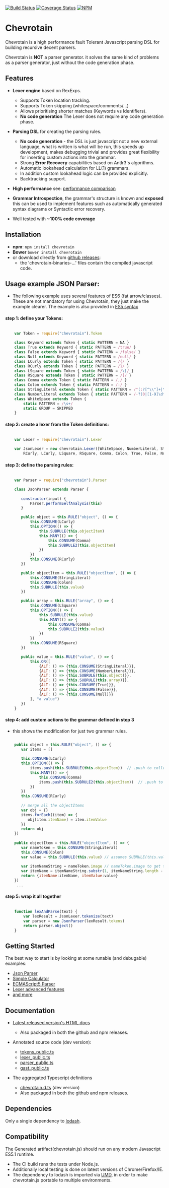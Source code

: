[![Build Status](https://travis-ci.org/SAP/chevrotain.svg?branch=master)](https://travis-ci.org/SAP/chevrotain)
[![Coverage Status](https://coveralls.io/repos/SAP/chevrotain/badge.svg?branch=master)](https://coveralls.io/r/SAP/chevrotain?branch=master)
[![NPM](https://nodei.co/npm/chevrotain.png?mini=true)](https://npmjs.org/package/chevrotain)

# Chevrotain

Chevrotain is a high performance fault Tolerant Javascript parsing DSL for building recursive decent parsers.

Chevrotain is **NOT** a parser generator. it solves the same kind of problems as a parser generator, just without
the code generation phase.
   
## Features
  * **Lexer engine** based on RexExps.
    * Supports Token location tracking.
    * Supports Token skipping (whitespace/comments/...)
    * Allows prioritising shorter matches (Keywords vs Identifiers).
    * **No code generation** The Lexer does not require any code generation phase. 
   
  * **Parsing DSL** for creating the parsing rules.
    * **No code generation** - the DSL is just javascript not a new external language, what is written is what will be run, this speeds up development, 
         makes debugging trivial and provides great flexibility for inserting custom actions into the grammar.
    * Strong **Error Recovery** capabilities based on Antlr3's algorithms.
    * Automatic lookahead calculation for LL(1) grammars.
    * In addition custom lookahead logic can be provided explicitly.
    * Backtracking support.  

  * **High performance** see: [performance comparison](http://chevrotain.github.io/performance/)   
  
  * **Grammar Introspection**, the grammar's structure is known and **exposed** this can be used to implement features such as automatically generated syntax diagrams or Syntactic error recovery.
  
  * Well tested with **~100% code coverage** 
   

## Installation
* **npm**: ```npm install chevrotain```
* **Bower** ```bower install chevrotain```
* or download directly from [github releases](https://github.com/SAP/chevrotain/releases/latest):
  * the 'chevrotain-binaries-...' files contain the compiled javascript code.


## Usage example JSON Parser:

* The following example uses several features of ES6 (fat arrow/classes).
  These are not mandatory for using Chevrotain, they just make the example clearer.
  The example is also provided in [ES5 syntax](https://github.com/Chevrotain/examples_nodejs)

#### step 1: define your Tokens:

```JavaScript

    var Token = require("chevrotain").Token
      
    class Keyword extends Token { static PATTERN = NA }
    class True extends Keyword { static PATTERN = /true/ }
    class False extends Keyword { static PATTERN = /false/ }
    class Null extends Keyword { static PATTERN = /null/ }
    class LCurly extends Token { static PATTERN = /{/ }
    class RCurly extends Token { static PATTERN = /}/ }
    class LSquare extends Token { static PATTERN = /\[/ }
    class RSquare extends Token { static PATTERN = /]/ }
    class Comma extends Token { static PATTERN = /,/ }
    class Colon extends Token { static PATTERN = /:/ }
    class StringLiteral extends Token { static PATTERN = /"(:?[^\\"]+|\\(:?[bfnrtv"\\/]|u[0-9a-fA-F]{4}))*"/}
    class NumberLiteral extends Token { static PATTERN = /-?(0|[1-9]\d*)(\.\d+)?([eE][+-]?\d+)?/ }
    class WhiteSpace extends Token {
        static PATTERN = /\s+/
        static GROUP = SKIPPED
    }
```

#### step 2: create a lexer from the Token definitions:
```JavaScript

    var Lexer = require("chevrotain").Lexer
    
    var JsonLexer = new chevrotain.Lexer([WhiteSpace, NumberLiteral, StringLiteral,
        RCurly, LCurly, LSquare, RSquare, Comma, Colon, True, False, Null])

```

#### step 3: define the parsing rules:


```JavaScript
   
    var Parser = require("chevrotain").Parser

    class JsonParser extends Parser {
   
       constructor(input) {
           Parser.performSelfAnalysis(this)
       }

       public object = this.RULE("object", () => {
           this.CONSUME(LCurly)
           this.OPTION(() => {
               this.SUBRULE(this.objectItem)
               this.MANY(() => {
                   this.CONSUME(Comma)
                   this.SUBRULE2(this.objectItem) 
               })
           })
           this.CONSUME(RCurly)
       })

       public objectItem = this.RULE("objectItem", () => {
           this.CONSUME(StringLiteral)
           this.CONSUME(Colon)
           this.SUBRULE(this.value)
       })

       public array = this.RULE("array", () => {
           this.CONSUME(LSquare)
           this.OPTION(() => {
               this.SUBRULE(this.value)
               this.MANY(() => {
                   this.CONSUME(Comma)
                   this.SUBRULE2(this.value)
               })
           })
           this.CONSUME(RSquare)
       })

       public value = this.RULE("value", () => {
           this.OR([
               {ALT: () => {this.CONSUME(StringLiteral)}},
               {ALT: () => {this.CONSUME(NumberLiteral)}},
               {ALT: () => {this.SUBRULE(this.object)}},
               {ALT: () => {this.SUBRULE(this.array)}},
               {ALT: () => {this.CONSUME(True)}},
               {ALT: () => {this.CONSUME(False)}},
               {ALT: () => {this.CONSUME(Null)}}
           ], "a value")
       })
    }
   ```      

#### step 4: add custom actions to the grammar defined in step 3

* this shows the modification for just two grammar rules.

```JavaScript

    public object = this.RULE("object", () => {
       var items = []
       
       this.CONSUME(LCurly)
       this.OPTION(() => {
           items.push(this.SUBRULE(this.objectItem))  // .push to collect the objectItems
           this.MANY(() => {
               this.CONSUME(Comma)
               items.push(this.SUBRULE2(this.objectItem))  // .push to collect the objectItems 
           })
       })
       this.CONSUME(RCurly)
       
       // merge all the objectItems
       var obj = {}
       items.forEach((item) => {
          obj[item.itemName] = item.itemValue      
       })
       return obj
    })
       
    public objectItem = this.RULE("objectItem", () => {
       var nameToken = this.CONSUME(StringLiteral)
       this.CONSUME(Colon)
       var value = this.SUBRULE(this.value) // assumes SUBRULE(this.value) returns the JS value (null/number/string/...)
       
       var itemNameString = nameToken.image // nameToken.image to get the literalString the lexer consumed
       var itemName = itemNameString.substr(1, itemNameString.length - 2) // chop off the string quotes
       return {itemName:itemName, itemValue:value}  
    })
     ...

```

#### step 5: wrap it all together


```JavaScript

    function lexAndParse(text) {
        var lexResult = JsonLexer.tokenize(text)
        var parser = new JsonParser(lexResult.tokens)
        return parser.object()
    }

```

## Getting Started
The best way to start is by looking at some runable (and debugable) examples:

* [Json Parser](https://github.com/Chevrotain/examples_nodejs/blob/master/jsonParser.js)
* [Simple Calculator](https://github.com/Chevrotain/examples_nodejs/blob/master/calculator.js)
* [ECMAScript5 Parser](https://github.com/Chevrotain/examples_ecma5_typescript/blob/master/src/ecmascript5_parser.ts)
* [Lexer advanced features](https://github.com/Chevrotain/examples_lexer)
* [and more](https://github.com/Chevrotain)

## Documentation
* [Latest released version's HTML docs](http://chevrotain.github.io/documentation)
   * Also packaged in both the github and npm releases.
   
* Annotated source code (dev version):
   *  [tokens_public.ts](https://github.com/SAP/chevrotain/blob/master/src/scan/tokens_public.ts)
   *  [lexer_public.ts](https://github.com/SAP/chevrotain/blob/master/src/scan/lexer_public.ts)
   *  [parser_public.ts](https://github.com/SAP/chevrotain/blob/master/src/parse/parser_public.ts)
   *  [gast_public.ts](https://github.com/SAP/chevrotain/blob/master/src/parse/grammar/gast.ts)
   
*  The aggregated Typescript definitions 
   * [chevrotain.d.ts](https://github.com/SAP/chevrotain/blob/master/release/chevrotain.d.ts) (dev version)
   * Also packaged in both the github and npm releases.
   
## Dependencies
Only a single dependency to [lodash](https://lodash.com/).

## Compatibility
The Generated artifact(chevrotain.js) should run on any modern Javascript ES5.1 runtime. 
* The CI build runs the tests under Node.js.
* Additionally local testing is done on latest versions of Chrome/Firefox/IE.
* The dependency to lodash is imported via [UMD](https://github.com/umdjs/umd),
  in order to make chevrotain.js portable to multiple environments.
  
